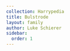 ```yaml
---
collection: Harrypedia
title: Bulstrode
layout: family
author: Luke Schierer
sidebar:
  order: 1
---
```

